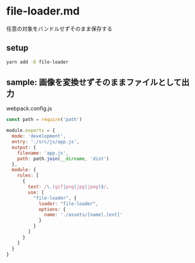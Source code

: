 # file-loader.md

任意の対象をバンドルせずそのまま保存する

## setup

```bash
yarn add -D file-loader
```

## sample: 画像を変換せずそのままファイルとして出力

webpack.config.js

```js
const path = require('path')

module.exports = {
  mode: 'development',
  entry: './src/js/app.js',
  output: {
    filename: 'app.js',
    path: path.join(__dirname, 'dist')
  },
  module: {
    rules: [
      {
        test: /\.(gif|png|jpg|jpeg)$/,
        use: [
          "file-loader", {
            loader: "file-loader",
            options: {
              name: './assets/[name].[ext]'
            }
          }
        ]
      }
    ]
  }
}
```